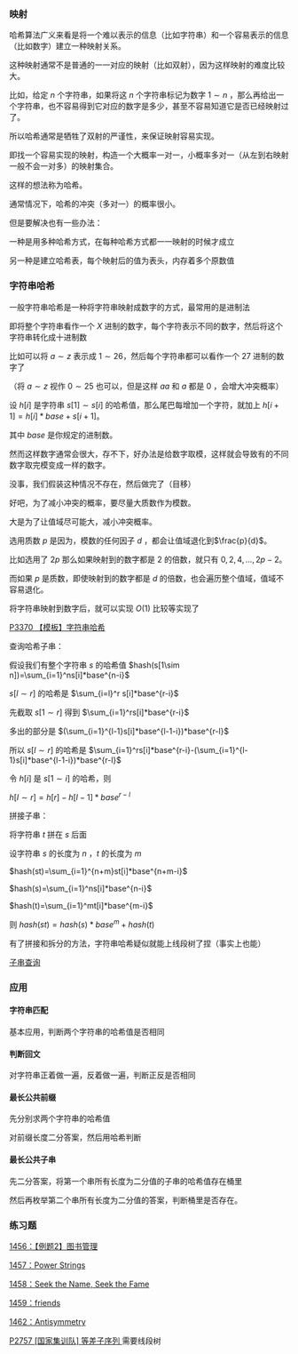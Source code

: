 ### 映射

哈希算法广义来看是将一个难以表示的信息（比如字符串）和一个容易表示的信息（比如数字）建立一种映射关系。

这种映射通常不是普通的一一对应的映射（比如双射），因为这样映射的难度比较大。

比如，给定 $n$ 个字符串，如果将这 $n$ 个字符串标记为数字 $1\sim n$ ，那么再给出一个字符串，也不容易得到它对应的数字是多少，甚至不容易知道它是否已经映射过了。

所以哈希通常是牺牲了双射的严谨性，来保证映射容易实现。

即找一个容易实现的映射，构造一个大概率一对一，小概率多对一（从左到右映射一般不会一对多）的映射集合。

这样的想法称为哈希。

通常情况下，哈希的冲突（多对一）的概率很小。

但是要解决也有一些办法：

一种是用多种哈希方式，在每种哈希方式都一一映射的时候才成立

另一种是建立哈希表，每个映射后的值为表头，内存着多个原数值

### 字符串哈希

一般字符串哈希是一种将字符串映射成数字的方式，最常用的是进制法

即将整个字符串看作一个 $X$ 进制的数字，每个字符表示不同的数字，然后将这个字符串转化成十进制数

比如可以将 $a\sim z$ 表示成 $1\sim 26$，然后每个字符串都可以看作一个 $27$ 进制的数字了

（将 $a\sim z$ 视作 $0\sim 25$ 也可以，但是这样 $aa$  和 $a$ 都是 $0$ ，会增大冲突概率）

设 $h[i]$ 是字符串 $s[1]\sim s[i]$ 的哈希值，那么尾巴每增加一个字符，就加上 $h[i+1]=h[i]*base+s[i+1]$。

其中 $base$ 是你规定的进制数。

然而这样数字通常会很大，存不下，好办法是给数字取模，这样就会导致有的不同数字取完模变成一样的数字。

没事，我们假装这种情况不存在，然后做完了（目移）

好吧，为了减小冲突的概率，要尽量大质数作为模数。

大是为了让值域尽可能大，减小冲突概率。

选用质数 $p$ 是因为，模数的任何因子 $d$ ，都会让值域退化到$\frac{p}{d}$。

比如选用了 $2p$ 那么如果映射到的数字都是 $2$ 的倍数，就只有 $0,2,4,…,2p-2$。

而如果 $p$ 是质数，即使映射到的数字都是 $d$ 的倍数，也会遍历整个值域，值域不容易退化。

将字符串映射到数字后，就可以实现 $O(1)$ 比较等实现了

[P3370 【模板】字符串哈希  ](https://www.luogu.com.cn/problem/P3370)

查询哈希子串：

假设我们有整个字符串 $s$ 的哈希值 $hash(s[1\sim n])=\sum_{i=1}^ns[i]*base^{n-i}$

$s[l\sim r]$ 的哈希是 $\sum_{i=l}^r s[i]*base^{r-i}$

先截取 $s[1\sim r]$ 得到 $\sum_{i=1}^rs[i]*base^{r-i}$

多出的部分是 $(\sum_{i=1}^{l-1}s[i]*base^{l-1-i})*base^{r-l}$

所以 $s[l\sim r]$ 的哈希是 $\sum_{i=1}^rs[i]*base^{r-i}-(\sum_{i=1}^{l-1}s[i]*base^{l-1-i})*base^{r-l}$

令 $h[i]$ 是 $s[1\sim i]$ 的哈希，则

$h[l\sim r]=h[r]-h[l-1]*base^{r-l}$ 

拼接子串：

将字符串 $t$ 拼在 $s$ 后面

设字符串 $s$ 的长度为 $n$ ，$t$ 的长度为 $m$

 $hash(st)=\sum_{i=1}^{n+m}st[i]*base^{n+m-i}$

 $hash(s)=\sum_{i=1}^ns[i]*base^{n-i}$

$hash(t)=\sum_{i=1}^mt[i]*base^{m-i}$

则 $hash(st)=hash(s)*base^m+hash(t)$

有了拼接和拆分的方法，字符串哈希疑似就能上线段树了捏（事实上也能）

[子串查询](https://ac.nowcoder.com/acm/contest/28576/A)

### 应用

#### 字符串匹配

基本应用，判断两个字符串的哈希值是否相同

#### 判断回文

对字符串正着做一遍，反着做一遍，判断正反是否相同

#### 最长公共前缀

先分别求两个字符串的哈希值

对前缀长度二分答案，然后用哈希判断

#### 最长公共子串

先二分答案，将第一个串所有长度为二分值的子串的哈希值存在桶里

然后再枚举第二个串所有长度为二分值的答案，判断桶里是否存在。

### 练习题

[1456：【例题2】图书管理](http://ybt.ssoier.cn:8088/problem_show.php?pid=1456) 

[1457：Power Strings](http://ybt.ssoier.cn:8088/problem_show.php?pid=1457)

[1458：Seek the Name, Seek the Fame](http://ybt.ssoier.cn:8088/problem_show.php?pid=1458)

[1459：friends](http://ybt.ssoier.cn:8088/problem_show.php?pid=1459)

[1462：Antisymmetry](http://ybt.ssoier.cn:8088/problem_show.php?pid=1462)

[P2757 [国家集训队] 等差子序列  ](https://www.luogu.com.cn/problem/P2757) 需要线段树







